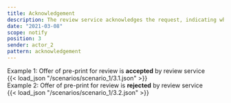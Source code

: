 ```yaml
---
title: Acknowledgement
description: The review service acknowledges the request, indicating whether or not it will deal with it any further
date: "2021-03-08"
scope: notify
position: 3
sender: actor_2
pattern: acknowledgement
---
```


<div class="json-caption">Example 1: Offer of pre-print for review is <b>accepted</b> by review service</div>
{{< load_json "/scenarios/scenario_1/3.1.json" >}}

<br/>

<div class="json-caption">Example 2: Offer of pre-print for review is <b>rejected</b> by review service</div>
{{< load_json "/scenarios/scenario_1/3.2.json" >}}